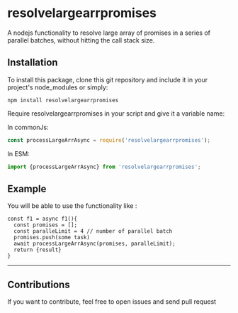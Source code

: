 # resolvelargearrpromises



A nodejs functionality to resolve large array of promises in a series of parallel batches,  without hitting the call stack size.


## Installation
To install this package, clone this git repository and include it in your project's node_modules or simply:

```
npm install resolvelargearrpromises
```

Require resolvelargearrpromises in your script and give it a variable name:

In commonJs:

```js
const processLargeArrAsync = require('resolvelargearrpromises');
```

In ESM:

```js
import {processLargeArrAsync} from 'resolvelargearrpromises';
```


## Example
You will be able to use the functionality like :
```
const f1 = async f1(){
  const promises = [];
  const paralleLimit = 4 // number of parallel batch
  promises.push(some task)
  await processLargeArrAsync(promises, paralleLimit);
  return {result}
}

```

<hr>

## Contributions
If you want to contribute, feel free to open issues and send pull request

